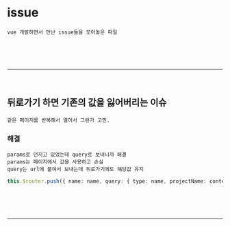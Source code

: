 # issue

    vue 개발하면서 만난 issue들을 모아놓은 파일

<br/><br/><br/>

---

<br/>

## 뒤로가기 하면 기존의 값을 잃어버리는 이슈

    같은 페이지를 반복해서 열어서 그런가 고민.

### 해결

    params로 던지고 있었는데 query로 보내니까 해결
    params는 페이지에서 값을 사용하고 손실
    query는 url에 붙여서 보내는데 뒤로가기에도 해당값 유지

```ts
this.$router.push({ name: name, query: { type: name, projectName: contents.projectName, fileLocation: contents.fileLocation } });
```

<br/><br/><br/>

---

<br/>
